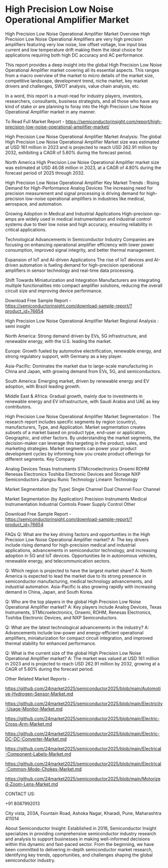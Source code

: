 <h1>High Precision Low Noise Operational Amplifier Market</h1>
High Precision Low Noise Operational Amplifier Market Overview
High Precision Low Noise Operational Amplifiers are very high precision amplifiers featuring very low noise, low offset voltage, low input bias current and low temperature drift making them the ideal choice for applications requiring both high DC accuracy and AC performance.

This report provides a deep insight into the global High Precision Low Noise Operational Amplifier market covering all its essential aspects. This ranges from a macro overview of the market to micro details of the market size, competitive landscape, development trend, niche market, key market drivers and challenges, SWOT analysis, value chain analysis, etc.

In a word, this report is a must-read for industry players, investors, researchers, consultants, business strategists, and all those who have any kind of stake or are planning to foray into the High Precision Low Noise Operational Amplifier market in any manner.

To Read Full Market Report -
https://semiconductorinsight.com/report/high-precision-low-noise-operational-amplifier-market/

High Precision Low Noise Operational Amplifier Market Analysis:
The global High Precision Low Noise Operational Amplifier Market size was estimated at USD 161 million in 2023 and is projected to reach USD 262.91 million by 2032, exhibiting a CAGR of 5.60% during the forecast period.

North America High Precision Low Noise Operational Amplifier market size was estimated at USD 46.08 million in 2023, at a CAGR of 4.80% during the forecast period of 2025 through 2032.

High Precision Low Noise Operational Amplifier Key Market Trends :
Rising Demand for High-Performance Analog Devices
The increasing need for precision measurement and signal processing is driving demand for high-precision low-noise operational amplifiers in industries like medical, aerospace, and automation.

Growing Adoption in Medical and Industrial Applications
High-precision op-amps are widely used in medical instrumentation and industrial control systems due to their low noise and high accuracy, ensuring reliability in critical applications.

Technological Advancements in Semiconductor Industry
Companies are focusing on enhancing operational amplifier efficiency with lower power consumption, improved signal integrity, and better thermal management.

Expansion of IoT and AI-driven Applications
The rise of IoT devices and AI-driven automation is fueling demand for high-precision operational amplifiers in sensor technology and real-time data processing.

Shift Towards Miniaturization and Integration
Manufacturers are integrating multiple functionalities into compact amplifier solutions, reducing the overall circuit size and improving device performance.

Download Free Sample Report -
https://semiconductorinsight.com/download-sample-report/?product_id=76654

High Precision Low Noise Operational Amplifier Market Regional Analysis :
semi insight

North America:
Strong demand driven by EVs, 5G infrastructure, and renewable energy, with the U.S. leading the market.

Europe:
Growth fueled by automotive electrification, renewable energy, and strong regulatory support, with Germany as a key player.

Asia-Pacific:
Dominates the market due to large-scale manufacturing in China and Japan, with growing demand from EVs, 5G, and semiconductors.

South America:
Emerging market, driven by renewable energy and EV adoption, with Brazil leading growth.

Middle East & Africa:
Gradual growth, mainly due to investments in renewable energy and EV infrastructure, with Saudi Arabia and UAE as key contributors.

High Precision Low Noise Operational Amplifier Market Segmentation :
The research report includes specific segments by region (country), manufacturers, Type, and Application. Market segmentation creates subsets of a market based on product type, end-user or application, Geographic, and other factors. By understanding the market segments, the decision-maker can leverage this targeting in the product, sales, and marketing strategies. Market segments can power your product development cycles by informing how you create product offerings for different segments.
Key Company

Analog Devices
Texas Instruments
STMicroelectronics
Onsemi
ROHM
Renesas Electronics
Toshiba Electronic Devices and Storage
NXP Semiconductors
Jiangsu Runic Technology
Linearin Technology

Market Segmentation (by Type)
Single Channel
Dual Channel
Four Channel

Market Segmentation (by Application)
Precision Instruments
Medical Instrumentation
Industrial Controls
Power Supply Control
Other

Download Free Sample Report -
https://semiconductorinsight.com/download-sample-report/?product_id=76654

FAQs
Q: What are the key driving factors and opportunities in the High Precision Low Noise Operational Amplifier market?
A: The key drivers include rising demand for high-precision medical and industrial applications, advancements in semiconductor technology, and increasing adoption in 5G and IoT devices. Opportunities lie in autonomous vehicles, renewable energy, and telecommunication sectors.

Q: Which region is projected to have the largest market share?
A: North America is expected to lead the market due to its strong presence in semiconductor manufacturing, medical technology advancements, and industrial automation. Asia-Pacific is also growing rapidly with increasing demand in China, Japan, and South Korea.

Q: Who are the top players in the global High Precision Low Noise Operational Amplifier market?
A: Key players include Analog Devices, Texas Instruments, STMicroelectronics, Onsemi, ROHM, Renesas Electronics, Toshiba Electronic Devices, and NXP Semiconductors.

Q: What are the latest technological advancements in the industry?
A: Advancements include low-power and energy-efficient operational amplifiers, miniaturization for compact circuit integration, and improved thermal stability for enhanced performance.

Q: What is the current size of the global High Precision Low Noise Operational Amplifier market?
A: The market was valued at USD 161 million in 2023 and is projected to reach USD 262.91 million by 2032, growing at a CAGR of 5.60% during the forecast period.

Other Related Market Reports -

https://github.com/24market2025/semiconductor2025/blob/main/Automotive-Hydrogen-Sensor-Market.md

https://github.com/24market2025/semiconductor2025/blob/main/Electricity-Usage-Monitor-Market.md

https://github.com/24market2025/semiconductor2025/blob/main/Electric-Cross-Arm-Market.md

https://github.com/24market2025/semiconductor2025/blob/main/Electric-DC-DC-Converter-Market.md

https://github.com/24market2025/semiconductor2025/blob/main/Electrical-Component-Labels-Market.md

https://github.com/24market2025/semiconductor2025/blob/main/Electrical-Common-Mode-Chokes-Market.md

https://github.com/24market2025/semiconductor2025/blob/main/Motorized-Zoom-Lens-Market.md

CONTACT US:

+91 8087992013

City vista, 203A, Fountain Road, Ashoka Nagar, Kharadi, Pune, Maharashtra 411014

About Semiconductor Insight:
Established in 2016, Semiconductor Insight specializes in providing comprehensive semiconductor industry research and analysis to support businesses in making well-informed decisions within this dynamic and fast-paced sector. From the beginning, we have been committed to delivering in-depth semiconductor market research, identifying key trends, opportunities, and challenges shaping the global semiconductor industry.
